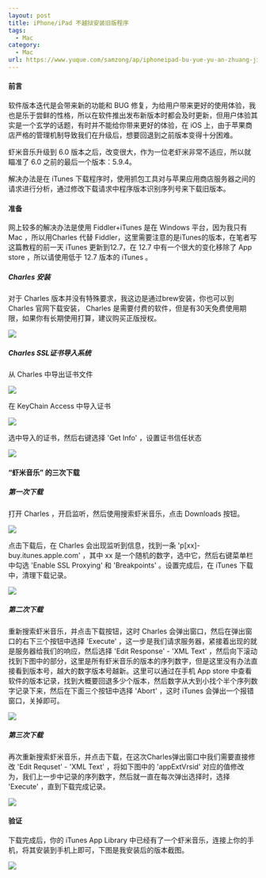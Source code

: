 ```yaml
---
layout: post
title: iPhone/iPad 不越狱安装旧版程序
tags:
  - Mac
category:
  - Mac
url: https://www.yuque.com/samzong/ap/iphoneipad-bu-yue-yu-an-zhuang-jiu-ban-cheng-xu
---
```



#### 前言

软件版本迭代是会带来新的功能和 BUG 修复，为给用户带来更好的使用体验，我也是乐于尝鲜的性格，所以在软件推出发布新版本时都会及时更新，但用户体验其实是一个玄学的话题，有时并不能给你带来更好的体验，在 iOS 上，由于苹果商店严格的管理机制导致我们在升级后，想要回退到之前版本变得十分困难。

虾米音乐升级到 6.0 版本之后，改变很大，作为一位老虾米非常不适应，所以就瞄准了 6.0 之前的最后一个版本：5.9.4。

解决办法是在 iTunes 下载程序时，使用抓包工具对与苹果应用商店服务器之间的请求进行分析，通过修改下载请求中程序版本识别序列号来下载旧版本。


#### 准备

网上较多的解决办法是使用 Fiddler+iTunes 是在 Windows 平台，因为我只有 Mac ，所以用Charles 代替 Fiddler，这里需要注意的是iTunes的版本，在笔者写这篇教程的前一天 iTunes 更新到12.7，在 12.7 中有一个很大的变化移除了 App store ，所以请使用低于 12.7 版本的 iTunes 。


##### Charles 安装

对于 Charles 版本并没有特殊要求，我这边是通过brew安装，你也可以到 Charles 官网下载安装， Charles 是需要付费的软件，但是有30天免费使用期限，如果你有长期使用打算，建议购买正版授权。

![](http://ipic-typora-samzong.oss-cn-qingdao.aliyuncs.com//uPic/x4dkc.jpg?x-oss-process=image/resize,w_960,m_lfit)


##### Charles SSL证书导入系统

从 Charles 中导出证书文件

![](http://ipic-typora-samzong.oss-cn-qingdao.aliyuncs.com//uPic/v815e.jpg?x-oss-process=image/resize,w_960,m_lfit)

在 KeyChain Access 中导入证书

![](http://ipic-typora-samzong.oss-cn-qingdao.aliyuncs.com//uPic/883p7.jpg?x-oss-process=image/resize,w_960,m_lfit)

选中导入的证书，然后右键选择 'Get Info' ，设置证书信任状态

![](http://ipic-typora-samzong.oss-cn-qingdao.aliyuncs.com//uPic/xoalz.jpg?x-oss-process=image/resize,w_960,m_lfit)


#### “虾米音乐” 的三次下载


##### 第一次下载

打开 Charles ，开启监听，然后使用搜索虾米音乐，点击 Downloads 按钮。

![](http://ipic-typora-samzong.oss-cn-qingdao.aliyuncs.com//uPic/6dt52.jpg?x-oss-process=image/resize,w_960,m_lfit)

点击下载后，在 Charles 会出现监听到信息，找到一条 'p\[xx]-buy.itunes.apple.com' ，其中 xx 是一个随机的数字，选中它，然后右键菜单栏中勾选 'Enable SSL Proxying' 和 'Breakpoints' 。设置完成后，在 iTunes 下载中，清理下载记录。

![](http://ipic-typora-samzong.oss-cn-qingdao.aliyuncs.com//uPic/ea85i.jpg?x-oss-process=image/resize,w_960,m_lfit)


##### 第二次下载

重新搜索虾米音乐，并点击下载按钮，这时 Charles 会弹出窗口，然后在弹出窗口的右下三个按钮中选择 'Execute' ，这一步是我们请求服务器，紧接着出现的就是服务器给我们的响应，然后选择 'Edit Response' - 'XML Text' ，然后向下滚动找到下图中的部分，这里是所有虾米音乐的版本的序列数字，但是这里没有办法直接看到版本号，越大的数字版本号越新。这里可以通过在手机 App store 中查看软件的版本记录，找到大概要回退多少个版本，然后数字从大到小找个半个序列数字记录下来，然后在下面三个按钮中选择 'Abort' ，这时 iTunes 会弹出一个报错窗口，关掉即可。

![](http://ipic-typora-samzong.oss-cn-qingdao.aliyuncs.com//uPic/27nit.jpg?x-oss-process=image/resize,w_960,m_lfit)


##### 第三次下载

再次重新搜索虾米音乐，并点击下载，在这次Charles弹出窗口中我们需要直接修改 'Edit Requset' - 'XML Text' ，将如下图中的 'appExtVrsid' 对应的值修改为，我们上一步中记录的序列数字，然后就一直在每次弹出选择时，选择 'Execute' ，直到下载完成记录。

![](http://ipic-typora-samzong.oss-cn-qingdao.aliyuncs.com//uPic/h7zzu.jpg?x-oss-process=image/resize,w_960,m_lfit)


#### 验证

下载完成后，你的 iTunes App Library 中已经有了一个虾米音乐，连接上你的手机，将其安装到手机上即可，下图是我安装后的版本截图。

![](http://ipic-typora-samzong.oss-cn-qingdao.aliyuncs.com//uPic/ppy2m.jpg?x-oss-process=image/resize,w_960,m_lfit)
